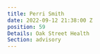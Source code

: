 ```yaml
---
title: Perri Smith
date: 2022-09-12 21:38:00 Z
position: 59
Details: Oak Street Health
Section: advisory
---
```


